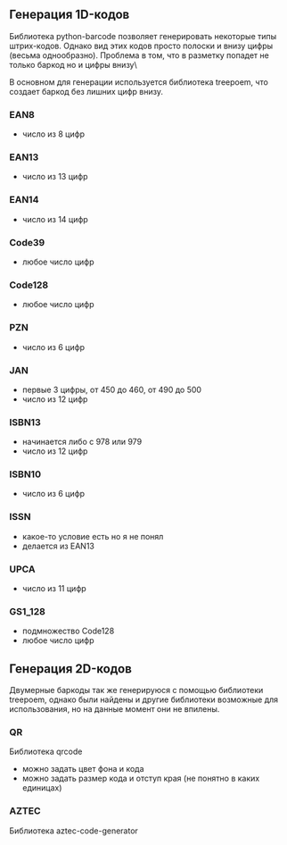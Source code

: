## Генерация 1D-кодов

Библиотека python-barcode позволяет генерировать некоторые типы штрих-кодов.
Однако вид этих кодов просто полоски и внизу цифры (весьма однообразно).
Проблема в том, что в разметку попадет не только баркод но и цифры внизу\

В основном для генерации используется библиотека treepoem, что создает баркод без лишних цифр внизу.

### EAN8

* число из 8 цифр

### EAN13

* число из 13 цифр

### EAN14

* число из 14 цифр

### Code39

* любое число цифр

### Code128

* любое число цифр

### PZN

* число из 6 цифр

### JAN

* первые 3 цифры, от 450 до 460, от 490 до 500
* число из 12 цифр

### ISBN13

* начинается либо с 978 или 979
* число из 12 цифр

### ISBN10

* число из 6 цифр

### ISSN

* какое-то условие есть но я не понял
* делается из EAN13

### UPCA

* число из 11 цифр

### GS1_128

* подмножество Code128
* любое число цифр

## Генерация 2D-кодов

Двумерные баркоды так же генерируюся с помощью библиотеки treepoem, однако были найдены и другие библиотеки возможные для использования, но на данные момент они не впилены.

### QR

Библиотека qrcode

* можно задать цвет фона и кода
* можно задать размер кода и отступ края (не понятно в каких единицах)

### AZTEC

Библиотека aztec-code-generator

